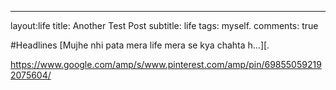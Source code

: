 ---
layout:life 
title: Another Test Post
subtitle: life
tags: myself.
comments: true


#Headlines 
 [Mujhe nhi pata mera life mera se kya chahta h...][.  

    
https://www.google.com/amp/s/www.pinterest.com/amp/pin/698550592192075604/
